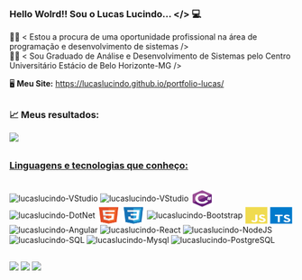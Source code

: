 ### Hello Wolrd!! Sou o Lucas Lucindo... </> 💻 
👨‍💻 < Estou a procura de uma oportunidade profissional na área de programação e desenvolvimento de sistemas /> </br>
👨‍🎓 < Sou Graduado de Análise e Desenvolvimento de Sistemas pelo Centro Universitário Estácio de Belo Horizonte-MG /> </br>

🖥️ **Meu Site:** https://lucaslucindo.github.io/portfolio-lucas/
##

### **📈 Meus resultados:**

<div>
  <a href="https://github.com/lucaslucindo">
  <!-- <img height="140em" src="https://github-readme-stats.vercel.app/api?username=lucaslucindo&show_icons=true&theme=tokyonight&include_all_commits=true&count_private=true"/>   -->

  <img height="140em" src="https://github-readme-stats.vercel.app/api?username=lucaslucindo&show_icons=true&theme=radical"/>  
</div>
  
##
  
### **Linguagens e tecnologias que conheço:**
  
<div style="display:inline-block; pointer-events:none;"><br>
  <img align="center" alt="lucaslucindo-VStudio" height="30" width="40" src="https://icongr.am/devicon/visualstudio-plain.svg?size=128&color=currentColor">
  <img align="center" alt="lucaslucindo-VStudio" height="35" width="35" src="https://img.icons8.com/color/48/000000/visual-studio-code-2019.png">
  <img align="center" alt="lucaslucindo-Csharp" height="30" width="40" src="https://raw.githubusercontent.com/devicons/devicon/master/icons/csharp/csharp-original.svg">
  <img align="center" alt="lucaslucindo-DotNet" height="30" width="40" src="https://icongr.am/devicon/dot-net-original-wordmark.svg?size=128&color=currentColor">
  <img align="center" alt="lucaslucindo-HTML" height="30" width="40" src="https://raw.githubusercontent.com/devicons/devicon/master/icons/html5/html5-original.svg">
  <img align="center" alt="lucaslucindo-CSS" height="30" width="40" src="https://raw.githubusercontent.com/devicons/devicon/master/icons/css3/css3-original.svg">
  <img align="center" alt="lucaslucindo-Bootstrap" height="30" width="40" src="https://cdn.jsdelivr.net/gh/devicons/devicon/icons/bootstrap/bootstrap-original.svg">  
  <img align="center" alt="lucaslucindo-Js" height="30" width="40" src="https://raw.githubusercontent.com/devicons/devicon/master/icons/javascript/javascript-plain.svg">
  <img align="center" alt="lucaslucindo-Ts" height="30" width="40" src="https://raw.githubusercontent.com/devicons/devicon/master/icons/typescript/typescript-plain.svg">
  <img align="center" alt="lucaslucindo-Angular" height="30" width="40" src="https://icongr.am/devicon/angularjs-original.svg?size=128&color=currentColor">
  <img align="center" alt="lucaslucindo-React" height="30" width="40" src="https://icons8.com.br/icon/asWSSTBrDlTW/react">
  <img align="center" alt="lucaslucindo-NodeJS" height="30" width="40" src="https://icons8.com.br/icon/54087/nodejs">
  <img align="center" alt="lucaslucindo-SQL" height="40" width="50" src="https://cdn.jsdelivr.net/gh/devicons/devicon/icons/microsoftsqlserver/microsoftsqlserver-plain-wordmark.svg">
  <img align="center" alt="lucaslucindo-Mysql" height="40" width="50" src="https://icons8.com.br/icon/UFXRpPFebwa2/logo-mysql">
  <img align="center" alt="lucaslucindo-PostgreSQL" height="40" width="50" src="https://icons8.com.br/icon/JRnxU7ZWP4mi/postgresql">
</div>

##

<div>
<a href="https://wa.me/+553183252258" target="_blank"><img src="https://img.shields.io/badge/WhatsApp-25D366?style=for-the-badge&logo=whatsapp&logoColor=white"></a>
<a href = "mailto:lucas.lucindosilva@gmail.com"><img src="https://img.shields.io/badge/Gmail-D14836?style=for-the-badge&logo=gmail&logoColor=white" target="_blank"></a>
<a href="https://www.linkedin.com/in/lucas-lucindo-81a11750" target="_blank"><img src="https://img.shields.io/badge/LinkedIn-0077B5?style=for-the-badge&logo=linkedin&logoColor=white"></a>
</div>
